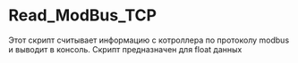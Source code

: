 # Read_ModBus_TCP
Этот скрипт считывает информацию с котроллера по протоколу modbus и выводит в консоль.
Скрипт предназначен для float данных
